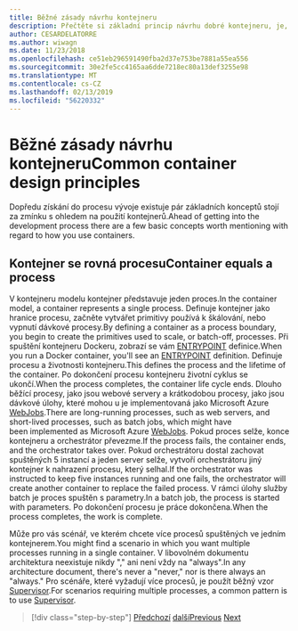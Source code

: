 ```yaml
---
title: Běžné zásady návrhu kontejneru
description: Přečtěte si základní princip návrhu dobré kontejneru, je, že kontejner byste neměli hostit pouze jeden proces.
author: CESARDELATORRE
ms.author: wiwagn
ms.date: 11/23/2018
ms.openlocfilehash: ce51eb296591490fba2d37e753be7881a55ea556
ms.sourcegitcommit: 30e2fe5cc4165aa6dde7218ec80a13def3255e98
ms.translationtype: MT
ms.contentlocale: cs-CZ
ms.lasthandoff: 02/13/2019
ms.locfileid: "56220332"
---
```

# <a name="common-container-design-principles"></a><span data-ttu-id="2935e-103">Běžné zásady návrhu kontejneru</span><span class="sxs-lookup"><span data-stu-id="2935e-103">Common container design principles</span></span>

<span data-ttu-id="2935e-104">Dopředu získání do procesu vývoje existuje pár základních konceptů stojí za zmínku s ohledem na použití kontejnerů.</span><span class="sxs-lookup"><span data-stu-id="2935e-104">Ahead of getting into the development process there are a few basic concepts worth mentioning with regard to how you use containers.</span></span>

## <a name="container-equals-a-process"></a><span data-ttu-id="2935e-105">Kontejner se rovná procesu</span><span class="sxs-lookup"><span data-stu-id="2935e-105">Container equals a process</span></span>

<span data-ttu-id="2935e-106">V kontejneru modelu kontejner představuje jeden proces.</span><span class="sxs-lookup"><span data-stu-id="2935e-106">In the container model, a container represents a single process.</span></span> <span data-ttu-id="2935e-107">Definuje kontejner jako hranice procesu, začněte vytvářet primitivy používá k škálování, nebo vypnutí dávkové procesy.</span><span class="sxs-lookup"><span data-stu-id="2935e-107">By defining a container as a process boundary, you begin to create the primitives used to scale, or batch-off, processes.</span></span> <span data-ttu-id="2935e-108">Při spuštění kontejneru Dockeru, zobrazí se vám [ENTRYPOINT](https://docs.docker.com/engine/reference/builder/#/entrypoint) definice.</span><span class="sxs-lookup"><span data-stu-id="2935e-108">When you run a Docker container, you'll see an [ENTRYPOINT](https://docs.docker.com/engine/reference/builder/#/entrypoint) definition.</span></span> <span data-ttu-id="2935e-109">Definuje procesu a životnosti kontejneru.</span><span class="sxs-lookup"><span data-stu-id="2935e-109">This defines the process and the lifetime of the container.</span></span> <span data-ttu-id="2935e-110">Po dokončení procesu kontejneru životní cyklus se ukončí.</span><span class="sxs-lookup"><span data-stu-id="2935e-110">When the process completes, the container life cycle ends.</span></span> <span data-ttu-id="2935e-111">Dlouho běžící procesy, jako jsou webové servery a krátkodobou procesy, jako jsou dávkové úlohy, které mohou u je implementovaná jako Microsoft Azure [WebJobs](https://azure.microsoft.com/documentation/articles/websites-webjobs-resources/).</span><span class="sxs-lookup"><span data-stu-id="2935e-111">There are long-running processes, such as web servers, and short-lived processes, such as batch jobs, which might have been implemented as Microsoft Azure [WebJobs](https://azure.microsoft.com/documentation/articles/websites-webjobs-resources/).</span></span> <span data-ttu-id="2935e-112">Pokud proces selže, konce kontejneru a orchestrátor převezme.</span><span class="sxs-lookup"><span data-stu-id="2935e-112">If the process fails, the container ends, and the orchestrator takes over.</span></span> <span data-ttu-id="2935e-113">Pokud orchestrátoru dostal zachovat spuštěných 5 instancí a jeden server selže, vytvoří orchestrátoru jiný kontejner k nahrazení procesu, který selhal.</span><span class="sxs-lookup"><span data-stu-id="2935e-113">If the orchestrator was instructed to keep five instances running and one fails, the orchestrator will create another container to replace the failed process.</span></span> <span data-ttu-id="2935e-114">V rámci úlohy služby batch je proces spuštěn s parametry.</span><span class="sxs-lookup"><span data-stu-id="2935e-114">In a batch job, the process is started with parameters.</span></span> <span data-ttu-id="2935e-115">Po dokončení procesu je práce dokončena.</span><span class="sxs-lookup"><span data-stu-id="2935e-115">When the process completes, the work is complete.</span></span>

<span data-ttu-id="2935e-116">Může pro vás scénář, ve kterém chcete více procesů spuštěných ve jedním kontejnerem.</span><span class="sxs-lookup"><span data-stu-id="2935e-116">You might find a scenario in which you want multiple processes running in a single container.</span></span> <span data-ttu-id="2935e-117">V libovolném dokumentu architektura neexistuje nikdy "," ani není vždy na "always".</span><span class="sxs-lookup"><span data-stu-id="2935e-117">In any architecture document, there's never a "never," nor is there always an "always."</span></span> <span data-ttu-id="2935e-118">Pro scénáře, které vyžadují více procesů, je použít běžný vzor [Supervisor](http://supervisord.org/).</span><span class="sxs-lookup"><span data-stu-id="2935e-118">For scenarios requiring multiple processes, a common pattern is to use [Supervisor](http://supervisord.org/).</span></span>

>[!div class="step-by-step"]
><span data-ttu-id="2935e-119">[Předchozí](design-docker-applications.md)
>[další](monolithic-applications.md)</span><span class="sxs-lookup"><span data-stu-id="2935e-119">[Previous](design-docker-applications.md)
[Next](monolithic-applications.md)</span></span>
